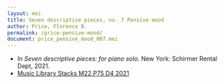 ```yaml
---
layout: mei
title: Seven descriptive pieces, no. 7 Pensive mood
author: Price, Florence B.
permalink: /price-pensive-mood/
document: price_pensive_mood_007.mei
---
```


- In *Seven descriptive pieces: for piano solo.* New York: Schirmer Rental Dept, 2021.
- <a href="https://tufts-primo.hosted.exlibrisgroup.com/permalink/f/bnf7qa/01TUN_ALMA21281768780003851" target="_blank">Music Library Stacks M22.P75 D4 2021</a>
